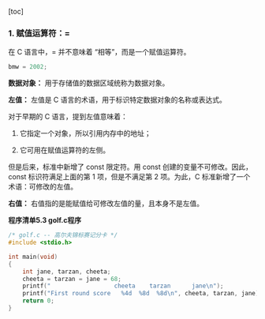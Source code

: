 [toc]

### 1. 赋值运算符：=

在 C 语言中，= 并不意味着 “相等”，而是一个赋值运算符。

```c
bmw = 2002;
```

**数据对象：** 用于存储值的数据区域统称为数据对象。

**左值：** 左值是 C 语言的术语，用于标识特定数据对象的名称或表达式。

对于早期的 C 语言，提到左值意味着：

1. 它指定一个对象，所以引用内存中的地址；

2. 它可用在赋值运算符的左侧。

但是后来，标准中新增了 const 限定符。用 const 创建的变量不可修改。因此，const 标识符满足上面的第 1 项，但是不满足第 2 项。为此，C 标准新增了一个术语：可修改的左值。

**右值：** 右值指的是能赋值给可修改左值的量，且本身不是左值。

**程序清单5.3 golf.c程序**

```c
/* golf.c -- 高尔夫锦标赛记分卡 */
#include <stdio.h>	

int main(void)
{
	int jane, tarzan, cheeta;
	cheeta = tarzan = jane = 68;
	printf("                  cheeta    tarzan      jane\n");
	printf("First round score   %4d  %8d  %8d\n", cheeta, tarzan, jane);
	return 0;
}
```

